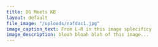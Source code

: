 ```yaml
---
title: DG Meets KB
layout: default
file_image: "/uploads/nafdac1.jpg"
image_caption_text: From L-R in this image splecificy
image_description: bloah bloah blah of this image...
---
```


